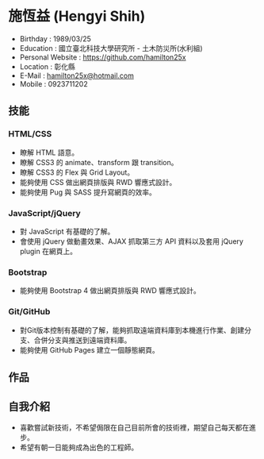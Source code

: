 ﻿# 施恆益 (Hengyi Shih)
* Birthday : 1989/03/25
* Education : 國立臺北科技大學研究所 - 土木防災所(水利組)
* Personal Website : https://github.com/hamilton25x
* Location : 彰化縣
* E-Mail : hamilton25x@hotmail.com
* Mobile : 0923711202

## 技能
### HTML/CSS
* 瞭解 HTML 語意。
* 瞭解 CSS3 的 animate、transform 跟 transition。
* 瞭解 CSS3 的 Flex 與 Grid Layout。
* 能夠使用 CSS 做出網頁排版與 RWD 響應式設計。
* 能夠使用 Pug 與 SASS 提升寫網頁的效率。
### JavaScript/jQuery
* 對 JavaScript 有基礎的了解。
* 會使用 jQuery 做動畫效果、AJAX 抓取第三方 API 資料以及套用 jQuery plugin 在網頁上。
### Bootstrap 
* 能夠使用 Bootstrap 4 做出網頁排版與 RWD 響應式設計。
### Git/GitHub
* 對Git版本控制有基礎的了解，能夠抓取遠端資料庫到本機進行作業、創建分支、合併分支與推送到遠端資料庫。
* 能夠使用 GitHub Pages 建立一個靜態網頁。

## 作品


## 自我介紹
* 喜歡嘗試新技術，不希望侷限在自己目前所會的技術裡，期望自己每天都在進步。
* 希望有朝一日能夠成為出色的工程師。
